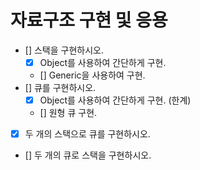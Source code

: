 # 자료구조 구현 및 응용

- [] 스택을 구현하시오.
  - [x] Object를 사용하여 간단하게 구현.
  - [] Generic을 사용하여 구현.
- [] 큐를 구현하시오.
  - [x] Object를 사용하여 간단하게 구현. (한계)
  - [] 원형 큐 구현.
- [x] 두 개의 스택으로 큐를 구현하시오.
- [] 두 개의 큐로 스택을 구현하시오.